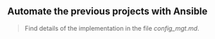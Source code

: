 ## Automate the previous projects with Ansible

> Find details of the implementation in the file *config_mgt.md*.    
 
       
   
  
    
    
   
    
    
           
    

